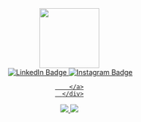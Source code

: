 <div id="header" align="center">
  <img src="https://media.giphy.com/media/lP8xu5t2DLGG045H8F/giphy.gif" width="120"/>
          <div id="badges">
          <img src="https://komarev.com/ghpvc/?username=talmkg&style=flat-square&color=blue" alt=""/>
        <a href="https://www.linkedin.com/in/tim-afanasiev-2410b522b/">
          <img src="https://img.shields.io/badge/LinkedIn-blue?style=for-the-badge&logo=linkedin&logoColor=white" alt="LinkedIn Badge"/>
        </a>
          <a href="https://www.instagram.com/talmkg/">
          <img src="https://img.shields.io/badge/Instagram-red?style=for-the-badge&logo=instagram&logoColor=white" alt="Instagram Badge"/>
          
        </a>
      </div>
</div>


![](https://raw.githubusercontent.com/talmkg/github-stats/master/generated/overview.svg#gh-dark-mode-only)
![](https://raw.githubusercontent.com/username/github-stats/master/generated/languages.svg#gh-dark-mode-only)

